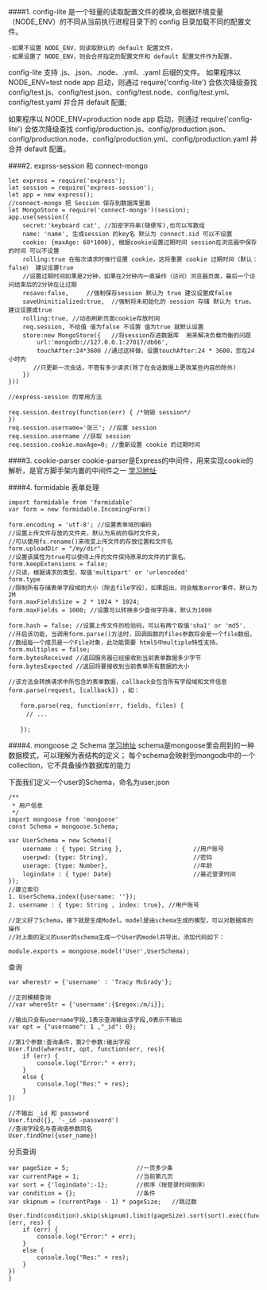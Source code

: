 
####1. config-lite 是一个轻量的读取配置文件的模块,会根据环境变量（NODE_ENV）的不同从当前执行进程目录下的 config 目录加载不同的配置文件。

	-如果不设置 NODE_ENV，则读取默认的 default 配置文件，
	-如果设置了 NODE_ENV，则会合并指定的配置文件和 default 配置文件作为配置，

config-lite 支持 .js、.json、.node、.yml、.yaml 后缀的文件。
如果程序以 NODE_ENV=test node app 启动，则通过 require('config-lite') 
会依次降级查找 config/test.js、config/test.json、config/test.node、config/test.yml、config/test.yaml 并合并 default 配置;

如果程序以 NODE_ENV=production node app 启动，则通过 require('config-lite') 会依次降级查找 config/production.js、config/production.json、config/production.node、config/production.yml、config/production.yaml 并合并 default 配置。


####2. exprss-session 和 connect-mongo

```
let express = require('express');
let session = require('express-session');
let app = new express();
//connect-mongo 把 Session 保存到数据库里面
let MongoStore = require('connect-mongo')(session);
app.use(session({
    secret:'keyboard cat', //加密字符串(随便写),也可以写数组
    name: 'name', 生成session 的key名 默认为 connect.sid 可以不设置
    cookie: {maxAge: 60*1000}, 根据cookie设置过期时间 session在浏览器中保存的时间 可以不设置
    rolling:true 在每次请求时强行设置 cookie，这将重置 cookie 过期时间（默认：false） 建议设置true 
    //设置过期时间如果是2分钟，如果在2分钟内一直操作（访问）浏览器页面，最后一个访问结束后的2分钟在让过期
    resave:false,     //强制保存session 默认为 true 建议设置成false
    saveUninitialized:true,  //强制将未初始化的 session 存储 默认为 true。建议设置成true
    rolling:true, //动态刷新页面cookie存放时间
	req.session, 不给值 值为false 不设置 值为true 就默认设置
    store:new MongoStore({   //将session存进数据库  用来解决负载均衡的问题
        url:'mongodb://127.0.0.1:27017/db06',
        touchAfter:24*3600 //通过这样做，设置touchAfter:24 * 3600，您在24小时内
       //只更新一次会话，不管有多少请求(除了在会话数据上更改某些内容的除外)
    })
}))

//express-session 的常用方法

req.session.destroy(function(err) { /*销毁 session*/
})
req.session.username='张三'; //设置 session
req.session.username //获取 session
req.session.cookie.maxAge=0; //重新设置 cookie 的过期时间
```

####3. cookie-parser
cookie-parser是Express的中间件，用来实现cookie的解析，是官方脚手架内置的中间件之一
[学习地址](https://www.cnblogs.com/chyingp/p/express-cookie-parser-deep-in.html)


####4. formidable 表单处理
```
import formidable from 'formidable'
var form = new formidable.IncomingForm()

form.encoding = 'utf-8'; //设置表单域的编码
//设置上传文件存放的文件夹，默认为系统的临时文件夹，
//可以使用fs.rename()来改变上传文件的存放位置和文件名
form.uploadDir = "/my/dir"; 
//设置该属性为true可以使得上传的文件保持原来的文件的扩展名。
form.keepExtensions = false; 
//只读，根据请求的类型，取值'multipart' or 'urlencoded'
form.type 
//限制所有存储表单字段域的大小（除去file字段），如果超出，则会触发error事件，默认为2M
form.maxFieldsSize = 2 * 1024 * 1024; 
form.maxFields = 1000; //设置可以转换多少查询字符串，默认为1000
 
form.hash = false; //设置上传文件的检验码，可以有两个取值'sha1' or 'md5'.
//开启该功能，当调用form.parse()方法时，回调函数的files参数将会是一个file数组，
//数组每一个成员是一个File对象，此功能需要 html5中multiple特性支持。
form.multiples = false; 
form.bytesReceived //返回服务器已经接收到当前表单数据多少字节
form.bytesExpected //返回将要接收到当前表单所有数据的大小

//该方法会转换请求中所包含的表单数据，callback会包含所有字段域和文件信息
form.parse(request, [callback]) ，如：
 
　　form.parse(req, function(err, fields, files) {
　　　// ...  

　　});

```

####4. mongoose 之 Schema
[学习地址](https://www.cnblogs.com/zhongweiv/p/mongoose.html)
schema是mongoose里会用到的一种数据模式，可以理解为表结构的定义；
每个schema会映射到mongodb中的一个collection，它不具备操作数据库的能力

下面我们定义一个user的Schema，命名为user.json
```
/**
 * 用户信息
 */
import mongoose from 'mongoose'
const Schema = mongoose.Schema;

var UserSchema = new Schema({          
    username : { type: String },                    //用户账号
    userpwd: {type: String},                        //密码
    userage: {type: Number},                        //年龄
    logindate : { type: Date}                       //最近登录时间
});
//建立索引
1. UserSchema.index({username: ''});
2. username : { type: String , index: true}, //用户账号

//定义好了Schema，接下就是生成Model。model是由schema生成的模型，可以对数据库的操作
//对上面的定义的user的schema生成一个User的model并导出，添加代码如下：

module.exports = mongoose.model('User',UserSchema);
```

查询
```
var wherestr = {'username' : 'Tracy McGrady'};

//正则模糊查询
//var whereStr = {'username':{$regex:/m/i}};

//输出只会有username字段,1表示查询输出该字段,0表示不输出
var opt = {"username": 1 ,"_id": 0}; 

//第1个参数:查询条件，第2个参数:输出字段
User.find(wherestr, opt, function(err, res){
    if (err) {
        console.log("Error:" + err);
    }
    else {
        console.log("Res:" + res);
    }
})

//不输出 _id 和 password
User.find({}, '-_id -password')
//查询字段名与查询值参数同名
User.findOne({user_name})
```
分页查询
```
var pageSize = 5;                   //一页多少条
var currentPage = 1;                //当前第几页
var sort = {'logindate':-1};        //排序（按登录时间倒序）
var condition = {};                 //条件
var skipnum = (currentPage - 1) * pageSize;   //跳过数

User.find(condition).skip(skipnum).limit(pageSize).sort(sort).exec(function (err, res) {
    if (err) {
        console.log("Error:" + err);
    }
    else {
        console.log("Res:" + res);
    }
})
}
```

